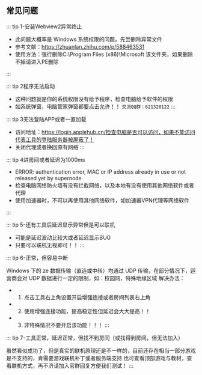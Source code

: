 ## 常见问题

::: tip 1-安装Webview2异常终止

- 此问题大概率是 Windows 系统权限的问题，先尝删除异常文件
- 参考文献：https://zhuanlan.zhihu.com/p/588463531
- 使用方法：强行删除C:\Program Files (x86)\Microsoft 该文件夹，如果删除不掉请进入PE删除

:::

::: tip 2程序无法启动

- 这种问题就是你的系统权限没有给予程序，检查电脑给予软件的权限
- 如系统弹窗，电脑管家弹窗都要点击允许！！
  `交流QQ群：621320122`
  :::

::: tip 3无法登陆APP或者一直加载

- 访问地址：https://login.applehub.cn/检查电脑是否可以访问，如果不能访问代表工具的登陆服务器被屏蔽了！
- 关闭代理或者换回原有网络
  :::

::: tip 4进房间或者延迟为1000ms

- ERROR: authentication error, MAC or IP address already in use or not released yet by supernode
- 检查电脑网络防火墙有没有拦截网络，以及本地有没有使用其他网络软件或者代理
- 使用加速器时，不可以再使用其他网络软件，如加速器VPN代理等网络软件

:::

::: tip 5-还有工具后延迟显示异常但是可以联机

- 可能是延迟波动比较大或者延迟显示BUG
- 只要可以联机无视即可！！
  :::

::: tip 6-正常，但容易中断

Windows 下的 ze 数据传输（直连或中转）均通过 UDP 传输，在部分情况下，运营商会对 UDP 数据进行一定的限制，如：校园网，特殊地缘区域
解决办法：

- 1. 点击工具右上角设置开启增强连接或者房间列表右上角
- 2. 使用增强连接功能，提高稳定性但延迟会大大提高！！
- 3. 非特殊情况不要开启该功能！！！
:::

::: tip 7-工具正常，延迟正常，但找不到房间（或找得到房间，但无法加入）

虽然看似成功了，但是真实的联机原理还是不一样的，目前还存在相当一部分游戏是不支持的，肯需要游戏联机补丁或者服务端支持
也可查看顶部游戏与教材，查看联机方式，再不济请加入官群回复方便我们测试！
:::

